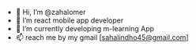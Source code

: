 - 👋 Hi, I’m @zahalomer
- 👀 I’m  react mobile app developer
- 🌱 I’m currently developing m-learning App 
- 📫 reach me by my gmail [sahalindho45@gmail.com]
